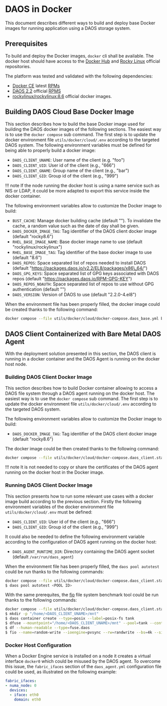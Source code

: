 # DAOS in Docker

This document describes different ways to build and deploy base Docker images for running
application using a DAOS storage system.


## Prerequisites

To build and deploy the Docker images, `docker` cli shall be available.
The docker host should have access to the [Docker Hub](https://hub.docker.com/) and
[Rocky Linux](https://rockylinux.org/) official repositories.

The platform was tested and validated with the following dependencies:
- [Docker CE](https://docs.docker.com/engine/install/centos/) latest
  [RPMs](https://download.docker.com/linux/centos/docker-ce.repo)
- [DAOS 2.2](https://docs.daos.io/v2.2/) official [RPMS](https://packages.daos.io/v2.2/)
- [rockylinux/rockylinux:8.6](https://hub.docker.com/r/rockylinux/rockylinux/) official docker
  images.


## Building DAOS Cloud Base Docker Image

This section describes how to build the base Docker image used for building the DAOS docker images
of the following sections.  The easiest way is to use the `docker compose` sub command.  The first
step is to update the docker environment file `utils/docker/cloud/.env` according to the targeted
DAOS system.  The following environment variables must be defined for being able to properly build
a docker image:
- `DAOS_CLIENT_UNAME`: User name of the client (e.g. "foo")
- `DAOS_CLIENT_UID`: User id of the client (e.g.,  "666")
- `DAOS_CLIENT_GNAME`: Group name of the client (e.g., "bar")
- `DAOS_CLIENT_GID`: Group id of the client (e.g., "999")

!!! note
    If the node running the docker host is using a name service such as NIS or LDAP, it could be
    more adapted to export this service inside the docker container.

The following environment variables allow to customize the Docker image to build:
- `BUST_CACHE`: Manage docker building cache (default "").  To invalidate the cache, a random value
  such as the date of day shall be given.
- `DAOS_DOCKER_IMAGE_TAG`: Tag identifier of the DAOS client docker image (default "rocky8.6")
- `RHEL_BASE_IMAGE_NAME`: Base docker image name to use (default "rockylinux/rockylinux")
- `RHEL_BASE_IMAGE_TAG`: Tag identifier of the base docker image to use (default "8.6")
- `DAOS_REPOS`: Space separated list of repos needed to install DAOS (default
  "https://packages.daos.io/v2.2/EL8/packages/x86\_64/")
- `DAOS_GPG_KEYS`: Space separated list of GPG keys associated with DAOS repos (default
   "https://packages.daos.io/RPM-GPG-KEY")
- `DAOS_REPOS_NOAUTH`: Space separated list of repos to use without GPG authentication
   (default "")
- `DAOS_VERSION`: Version of DAOS to use (default "2.2.0-4.el8")

When the environment file has been properly filled, the docker image could be created thanks to the
following command:
```bash
docker compose --file utils/docker/cloud/docker-compose.daos_base.yml build
```


## DAOS Client Containerized with Bare Metal DAOS Agent

With the deployment solution presented in this section, the DAOS client is running in a docker
container and the DAOS Agent is running on the docker host node.

### Building DAOS Client Docker Image

This section describes how to build Docker container allowing to access a DAOS file system through
a DAOS agent running on the docker host.  The easiest way is to use the `docker compose` sub
command.  The first step is to update the docker environment file `utils/docker/cloud/.env`
according to the targeted DAOS system.

The following environment variables allow to customize the Docker image to build:
- `DAOS_DOCKER_IMAGE_TAG`: Tag identifier of the DAOS client docker image (default "rocky8.6")

The docker image could be then created thanks to the following command:
```bash
docker compose --file utils/docker/cloud/docker-compose.daos_client.standalone.yml build
```

!!! note
    It is not needed to copy or share the certificates of the DAOS agent running on the docker host
    in the Docker image.

### Running DAOS Client Docker Image

This section presents how to run some relevant use cases with a docker image build according to the
previous section.  Firstly the following environment variables of the docker environment file
`utils/docker/cloud/.env` must be defined:
- `DAOS_CLIENT_UID`: User id of the client (e.g.,  "666")
- `DAOS_CLIENT_GID`: Group id of the client (e.g., "999")

It could also be needed to define the following environment variable according to the configuration
of DAOS agent running on the docker host:
- `DAOS_AGENT_RUNTIME_DIR`: Directory containing the DAOS agent socket (default `/var/run/daos_agent`)

When the environment file has been properly filled, the `daos pool autotest` could be run thanks to
the following commands:
```bash
docker compose --file utils/docker/cloud/docker-compose.daos_client.standalone.yml run --rm daos_client
$ daos pool autotest <POOL ID>
```

With the same prerequites, the [fio](https://fio.readthedocs.io/) file system benchmark tool could
be run thanks to the following commands:
```bash
docker compose --file utils/docker/cloud/docker-compose.daos_client.standalone.yml run --rm daos_client
$ mkdir -p "/home/<DAOS_CLIENT_UNAME>/mnt"
$ daos container create --type=posix --label=posix-fs tank
$ dfuse --mountpoint="/home/<DAOS_CLIENT_UNAME>/mnt" --pool=tank --container=posix-fs
$ df --human-readable --type=fuse.daos
$ fio --name=random-write --ioengine=pvsync --rw=randwrite --bs=4k --size=128M --nrfiles=4 --numjobs=8 --iodepth=16 --runtime=60 --time_based --direct=1 --buffered=0 --randrepeat=0 --norandommap --refill_buffers --group_reporting --directory="/home/<DAOS_CLIENT_UNAME>/mnt"
```

### Docker Host Configuration

When a Docker Engine service is installed on a node it creates a virtual interface `docker0` which
could be misused by the DAOS agent.  To overcome this issue, the `fabric_ifaces` section of the
`daos_agent.yml` configuration file could be used, as illustrated on the following example:
```yaml
fabric_ifaces:
- numa_node: 0
  devices:
  - iface: eth0
    domain: eth0
```
